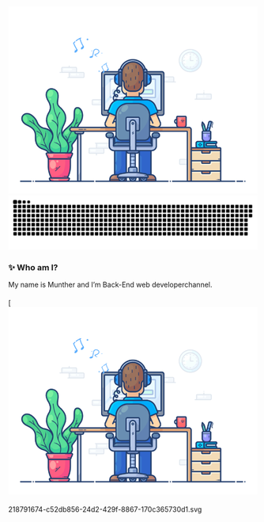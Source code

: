 <img src="220167426-0c5f630e-6d56-4617-9775-71c2bd025b4f.gif" alt="Me">
<img src="218791674-c52db856-24d2-429f-8867-170c365730d1.svg" alt="Me">


### ✨ Who am I?
My name is Munther and I’m Back-End web developerchannel. 

####  
[![YouTube](220167426-0c5f630e-6d56-4617-9775-71c2bd025b4f.gif)

#### 
218791674-c52db856-24d2-429f-8867-170c365730d1.svg
